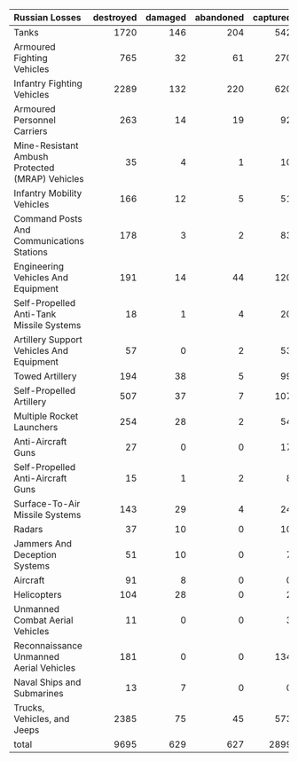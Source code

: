 | Russian Losses                                   |   destroyed |   damaged |   abandoned |   captured |   total |
|:-------------------------------------------------|------------:|----------:|------------:|-----------:|--------:|
| Tanks                                            |        1720 |       146 |         204 |        542 |    2612 |
| Armoured Fighting Vehicles                       |         765 |        32 |          61 |        270 |    1128 |
| Infantry Fighting Vehicles                       |        2289 |       132 |         220 |        620 |    3261 |
| Armoured Personnel Carriers                      |         263 |        14 |          19 |         92 |     388 |
| Mine-Resistant Ambush Protected  (MRAP) Vehicles |          35 |         4 |           1 |         10 |      50 |
| Infantry Mobility Vehicles                       |         166 |        12 |           5 |         51 |     234 |
| Command Posts And Communications Stations        |         178 |         3 |           2 |         83 |     266 |
| Engineering Vehicles And Equipment               |         191 |        14 |          44 |        120 |     369 |
| Self-Propelled Anti-Tank Missile Systems         |          18 |         1 |           4 |         20 |      43 |
| Artillery Support Vehicles And Equipment         |          57 |         0 |           2 |         53 |     112 |
| Towed Artillery                                  |         194 |        38 |           5 |         99 |     336 |
| Self-Propelled Artillery                         |         507 |        37 |           7 |        107 |     658 |
| Multiple Rocket Launchers                        |         254 |        28 |           2 |         54 |     338 |
| Anti-Aircraft Guns                               |          27 |         0 |           0 |         17 |      44 |
| Self-Propelled Anti-Aircraft Guns                |          15 |         1 |           2 |          8 |      26 |
| Surface-To-Air Missile Systems                   |         143 |        29 |           4 |         24 |     200 |
| Radars                                           |          37 |        10 |           0 |         10 |      57 |
| Jammers And Deception Systems                    |          51 |        10 |           0 |          7 |      68 |
| Aircraft                                         |          91 |         8 |           0 |          0 |      99 |
| Helicopters                                      |         104 |        28 |           0 |          2 |     134 |
| Unmanned Combat Aerial Vehicles                  |          11 |         0 |           0 |          3 |      14 |
| Reconnaissance Unmanned Aerial Vehicles          |         181 |         0 |           0 |        134 |     315 |
| Naval Ships and Submarines                       |          13 |         7 |           0 |          0 |      20 |
| Trucks, Vehicles, and Jeeps                      |        2385 |        75 |          45 |        573 |    3078 |
| total                                            |        9695 |       629 |         627 |       2899 |   13850 |